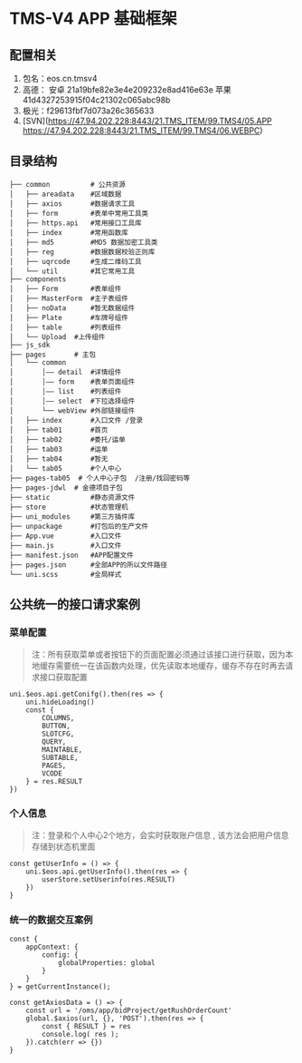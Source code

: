 # TMS-V4 APP 基础框架

## 配置相关

1. 包名：eos.cn.tmsv4
2. 高德： 安卓 21a19bfe82e3e4e209232e8ad416e63e  苹果  41d4327253915f04c21302c065abc98b
3. 极光：f29613fbf7d073a26c365633
4. [SVN](https://47.94.202.228:8443/21.TMS_ITEM/99.TMS4/05.APP 
https://47.94.202.228:8443/21.TMS_ITEM/99.TMS4/06.WEBPC)

## 目录结构 

```
├── common          # 公共资源
│   ├── areadata    #区域数据
│   ├── axios		#数据请求工具
│   ├── form		#表单中常用工具类
│   ├── https.api	#常用接口工具库
│   ├── index		#常用函数库
│   ├── md5			#MD5 数据加密工具类
│   ├── reg 		#数据数据校验正则库
│   ├── uqrcode 	#生成二维码工具
│   └── util		#其它常用工具
├── components
│   ├── Form		#表单组件
│   ├── MasterForm  #主子表组件
│   ├── noData		#暂无数据组件
│   ├── Plate       #车牌号组件
│   ├── table       #列表组件
│   └── Upload	#上传组件
├── js_sdk   
├── pages		# 主包
│   └── common
│       │—— detail  #详情组件
│       │—— form    #表单页面组件
│       │—— list    #列表组件
│       │—— select  #下拉选择组件
│       └── webView #外部链接组件
│   ├── index  		#入口文件 /登录
│   ├── tab01		#首页
│   ├── tab02		#委托/运单
│   ├── tab03		#运单
│   ├── tab04		#暂无
│   └── tab05		#个人中心
├── pages-tab05  # 个人中心子包  /注册/找回密码等
├── pages-jdwl  # 金德项目子包
├── static			#静态资源文件
├── store			#状态管理机
├── uni_modules     #第三方插件库
├── unpackage		#打包后的生产文件
├── App.vue			#入口文件
├── main.js			#入口文件
├── manifest.json	#APP配置文件
├── pages.json		#全部APP的所以文件路径
└── uni.scss		#全局样式

```

## 公共统一的接口请求案例
### 菜单配置

> 注：所有获取菜单或者按钮下的页面配置必须通过该接口进行获取，因为本地缓存需要统一在该函数内处理，优先读取本地缓存，缓存不存在时再去请求接口获取配置
```
uni.$eos.api.getConifg().then(res => {
	uni.hideLoading()
	const {
		COLUMNS,
		BUTTON,
		SLOTCFG,
		QUERY,
		MAINTABLE,
		SUBTABLE,
		PAGES,
		VCODE
	} = res.RESULT
})
```

### 个人信息
> 注：登录和个人中心2个地方，会实时获取账户信息 , 该方法会把用户信息存储到状态机里面

```
const getUserInfo = () => {
	uni.$eos.api.getUserInfo().then(res => {
		userStore.setUserinfo(res.RESULT)
	})
}
```

### 统一的数据交互案例

```
const {
	appContext: {
		config: {
			globalProperties: global
		}
	}
} = getCurrentInstance();

const getAxiosData = () => {
	const url = '/oms/app/bidProject/getRushOrderCount'
	global.$axios(url, {}, 'POST').then(res => {
		const { RESULT } = res 
		console.log( res );
	}).catch(err => {})
}
```